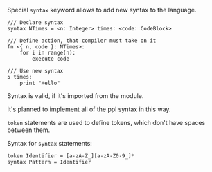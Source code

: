 Special `syntax` keyword allows to add new syntax to the language.

```ppl
/// Declare syntax
syntax NTimes = <n: Integer> times: <code: CodeBlock>

/// Define action, that compiler must take on it
fn <{ n, code }: NTimes>:
	for i in range(n):
		execute code

/// Use new syntax
5 times:
	print "Hello"
```

Syntax is valid, if it's imported from the module.

It's planned to implement all of the ppl syntax in this way.

`token` statements are used to define tokens, which don't have spaces between them.

Syntax for `syntax` statements:
```ppl
token Identifier = [a-zA-Z_][a-zA-Z0-9_]*
syntax Pattern = Identifier
```